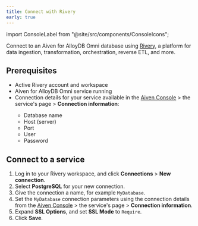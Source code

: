 ```yaml
---
title: Connect with Rivery
early: true
---
```


import ConsoleLabel from "@site/src/components/ConsoleIcons";

Connect to an Aiven for AlloyDB Omni database using [Rivery](https://rivery.io/), a platform for data ingestion, transformation, orchestration, reverse ETL, and more.

## Prerequisites

- Active Rivery account and workspace
- Aiven for AlloyDB Omni service running
- Connection details for your service available in the
  [Aiven Console](https://console.aiven.io) > the service's <ConsoleLabel name="overview"/>
  page > **Connection information**:
    - Database name
    - Host (server)
    - Port
    - User
    - Password

## Connect to a service

1. Log in to your Rivery workspace, and click **Connections** > **New connection**.
1. Select **PostgreSQL** for your new connection.
1. Give the connection a name, for example `MyDatabase`.
1. Set the `MyDatabase` connection parameters using the connection details from the
   [Aiven Console](https://console.aiven.io) > the service's
   <ConsoleLabel name="overview"/> page > **Connection information**.
1. Expand **SSL Options**, and set **SSL Mode** to `Require`.
1. Click **Save**.
